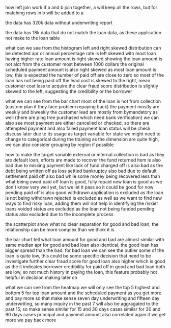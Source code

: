 how left join work
if a and b join together, a will keep all the rows, but for matching rows in b will be added to a

the data has 320k data without underwriting report

the data has 18k data that do not match the loan data, as these application not make to the loan table

what can we see from the histogram
left and right skewed distribution can be detected
apr or annual percentage rate is left skewed with most loan having higher rate
loan amount is right skewed showing the loan amount is not alot from the customer most between 1000 dollars
the original scheduled payment amount is also right skewed as most loan amount is low, this is expected
the number of paid off are close to zero so most of the loan has not being paid off
the lead cost is skewed to the right, mean customer cost less to acquire
the clear fraud score distribution is slightly skewed to the left, suggesting the credibility or the borrower

what we can see from the bar chart
most of the loan is not from collection (custom plan if they face problem repaying back)
the payment mostly are weekly and biweekly
the customer lead are mostly from bymandatory as well (there are ping tree purchased which need bank verification)
we can also see most payment are either cancelled or checked, so there are attempted payment and also failed payment
loan status will be check discuss later due to its usage as target variable
for state we might need to change to categorical during the training as the dimension are quite high, we can also consider grouping by region if possible

how to make the target variable
external or internal collection is bad as they are default loan, efforts are made to recover the fund
returned item is also bad due to missing payment like lack of fund
charged off is also bad as the debt being written off as loss
settled bankruptcy also bad due to default
settlement paid off also bad while some money being recovered less than what being owed
paid off loan is good, fully repaid
new loan is good as we don't know very well yet, but we let it pass so it could be good for now
pending paid off is also good
withdrawn application is excluded as the loan is not being withdrawn
rejected is excluded as well as we want to find new ways to find risky loan, adding them will not help in identifying the riskier loans
voided status are excluded as the loan not being funded
pending status also excluded due to the incomplete process

the scatterplot show what
no clear separation for good and bad loan, the relationship can be more complex than we think it is

the bar chart tell what
loan amount for good and bad are almost similar with same median
apr for good and bad loan also identical, the good loan has bigger spread than the bad. for bad loan we can see the outlier some of the loan is quite low, this could be some specific decision that need to be investigate further
clear fraud score for good loan also higher which is good as the it indicates borrower credibility
for paid off in good and bad loan both are low, so not much history in paying the loan, this feature probably not helpful in decision making later on

what we can see from the heatmap
we will only see the top 5 highest and bottom 5
for top loan amount and the scheduled payment as you get more and pay more so that make sense
seven day underwriting and fifteen day underwriting, so many inquiry in the past 7 will also be aggragated to the past 15, so make sense 
similar for 15 and 30 days cases
similar for 30 and 90 days cases
principal and payment amount also correlated again if we get more we pay back more

